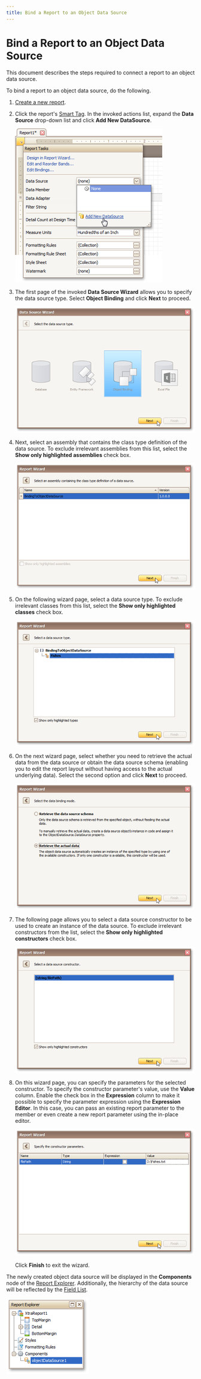 ```yaml
---
title: Bind a Report to an Object Data Source
---
```

# Bind a Report to an Object Data Source
This document describes the steps required to connect a report to an object data source.

To bind a report to an object data source, do the following.
1. [Create a new report](../../../../../../interface-elements-for-desktop/articles/report-designer/report-designer-for-winforms/create-reports/basic-operations/create-a-new-report.md).
2. Click the report's [Smart Tag](../../../../../../interface-elements-for-desktop/articles/report-designer/report-designer-for-winforms/report-designer-reference/report-designer-ui/smart-tag.md). In the invoked actions list, expand the **Data Source** drop-down list and click **Add New DataSource**.
	
	![RD_CreateReports_BindReport_0](../../../../../images/Img8330.png)
3. The first page of the invoked **Data Source Wizard** allows you to specify the data source type. Select **Object Binding** and click **Next** to proceed.
	
	![RD_BindReport_ObjDataSource_SelectDatasourceType](../../../../../images/Img122136.png)
4. Next, select an assembly that contains the class type definition of the data source. To exclude irrelevant assemblies from this list, select the **Show only highlighted assemblies** check box.
	
	![RD_ReportWizard_ObjSelectAssembly](../../../../../images/Img122109.png)
5. On the following wizard page, select a data source type. To exclude irrelevant classes from this list, select the **Show only highlighted classes** check box.
	
	![RD_ReportWizard_ObjSelectDataSourceType](../../../../../images/Img122110.png)
6. On the next wizard page, select whether you need to retrieve the actual data from the data source or obtain the data source schema (enabling you to edit the report layout without having access to the actual underlying data). Select the second option and click **Next** to proceed.
	
	![RD_ReportWizard_ObjDataBindingMode](../../../../../images/Img122113.png)
7. The following page allows you to select a data source constructor to be used to create an instance of the data source. To exclude irrelevant constructors from the list, select the **Show only highlighted constructors** check box.
	
	![RD_ReportWizard_ObjDataSourceConsturctor](../../../../../images/Img122114.png)
8. On this wizard page, you can specify the parameters for the selected constructor. To specify the constructor parameter's value, use the **Value** column. Enable the check box in the **Expression** column to make it possible to specify the parameter expression using the **Expression Editor**. In this case, you can pass an existing report parameter to the member or even create a new report parameter using the in-place editor.
	
	![RD_ReportWizard_ObjConstructorParameters](../../../../../images/Img122115.png)
	
	Click **Finish** to exit the wizard.

The newly created object data source will be displayed in the **Components** node of the [Report Explorer](../../../../../../interface-elements-for-desktop/articles/report-designer/report-designer-for-winforms/report-designer-reference/report-designer-ui/report-explorer.md). Additionally, the hierarchy of the data source will be reflected by the [Field List](../../../../../../interface-elements-for-desktop/articles/report-designer/report-designer-for-winforms/report-designer-reference/report-designer-ui/field-list.md).

![RD_ReportExplorer_ObjectDataSource](../../../../../images/Img122140.png)